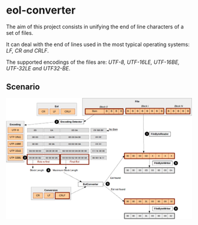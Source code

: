 # eol-converter

The aim of this project consists in unifying the end of line characters of a set of files.

It can deal with the end of lines used in the most typical operating systems: *LF, CR and CRLF*.

The supported encodings of the files are: *UTF-8, UTF-16LE, UTF-16BE, UTF-32LE and UTF32-BE*.

## Scenario

![eol-converter scenario](https://raw.githubusercontent.com/jarrdie/eol-converter/master/doc/img/scenario.png)
